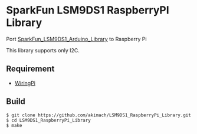 SparkFun LSM9DS1 RaspberryPI Library
===

Port [SparkFun_LSM9DS1_Arduino_Library](https://github.com/sparkfun/SparkFun_LSM9DS1_Arduino_Library) to Raspberry Pi

This library supports only I2C.

## Requirement

* [WiringPi](http://wiringpi.com/)

## Build

```
$ git clone https://github.com/akimach/LSM9DS1_RaspberryPi_Library.git
$ cd LSM9DS1_RaspberryPi_Library
$ make
```
